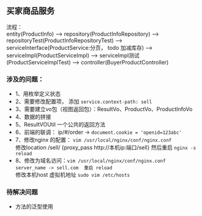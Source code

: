 ## 买家商品服务

流程：                         
entity(ProductInfo) --> repository(ProductInfoRepository) -->  repositoryTest(ProductInfoRepositoryTest) -->  
serviceInterface(ProductService:分页， todo 加减库存) -->  serviceImpl(ProductServiceImpl)  -->  serviceImpl测试(ProductServiceImplTest)
-->  controller(BuyerProductController)             


### 涉及的问题：              
- 1、用枚举定义状态
- 2、需要修改配置项， 添加 `service.context-path: sell`              
- 3、需要建立vo包（视图返回包）：ResultVo、ProductVo、ProductInfoVo
- 4、数据的拼接
- 5、ResultVOUtil 一个公共的返回方法
- 6、前端的联调： ip/#/order  -> `document.cookie = 'openid=123abc'`
- 7、修改nginx 的配置： `vim /usr/local/nginx/conf/nginx.conf`                                 
    修改location /sell/ {proxy_pass http://本机ip:端口/sell} 然后重启 `nginx -s reload`
- 8、修改为域名访问：`vim /usr/local/nginx/conf/nginx.conf`                                  
    `server_name -> sell.com  重启 reload`                        
    修改本机host 虚拟机地址 `sudo vim /etc/hosts`                          
    
### 待解决问题
- 方法的泛型使用